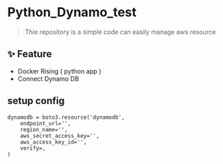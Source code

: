 # Python_Dynamo_test

> Thie repository is a simple code can easily manage aws resource



## ✨ Feature

- Docker Rising ( python app )
- Connect Dynamo DB

## setup config

```
dynamodb = boto3.resource('dynamodb',
    endpoint_url='',
    region_name='',
    aws_secret_access_key='',
    aws_access_key_id='',
    verify=,
)
```
